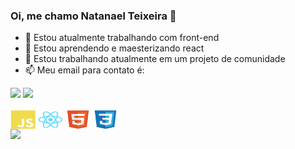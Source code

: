 ### Oi, me chamo Natanael Teixeira 👋

- 🔭 Estou atualmente trabalhando com front-end
- 🌱 Estou aprendendo e maesterizando react
- 👯 Estou trabalhando atualmente em um projeto de comunidade
- 📫 Meu email para contato é:

<div>
    <img height="180em" src="https://github-readme-stats.vercel.app/api?username=natanaeltj&https://github.com/natanaeltj/github-readme-statshttps://github.com/natanaeltj/natanaeltj/README.md&theme=transparent">
    <img height="180em" src="https://github-readme-stats.vercel.app/api/top-langs/?username=natanaeltj&layout=pie&https://github.com/natanaeltj/README.md&theme=transparent">
</div>

<div style="display: inline_block"><br>
    <img align="center" alt="Rafa-Js" height="30" width="40" src="https://raw.githubusercontent.com/devicons/devicon/master/icons/javascript/javascript-plain.svg">
    <img align="center" alt="Rafa-React" height="30" width="40" src="https://raw.githubusercontent.com/devicons/devicon/master/icons/react/react-original.svg">
    <img align="center" alt="Rafa-HTML" height="30" width="40" src="https://raw.githubusercontent.com/devicons/devicon/master/icons/html5/html5-original.svg">
    <img align="center" alt="Rafa-CSS" height="30" width="40" src="https://raw.githubusercontent.com/devicons/devicon/master/icons/css3/css3-original.svg">
</div>
<div>
      <a href="https://www.linkedin.com/in/natanael-teixeira-0343aa266" target="_blank"><img src="https://img.shields.io/badge/-LinkedIn-%230077B5?style=for-the-badge&logo=linkedin&logoColor=white" target="_blank"></a> 

</div>


  
